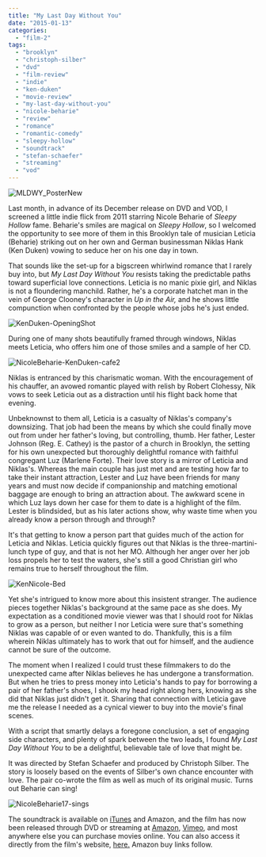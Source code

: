 ```yaml
---
title: "My Last Day Without You"
date: "2015-01-13"
categories:
  - "film-2"
tags:
  - "brooklyn"
  - "christoph-silber"
  - "dvd"
  - "film-review"
  - "indie"
  - "ken-duken"
  - "movie-review"
  - "my-last-day-without-you"
  - "nicole-beharie"
  - "review"
  - "romance"
  - "romantic-comedy"
  - "sleepy-hollow"
  - "soundtrack"
  - "stefan-schaefer"
  - "streaming"
  - "vod"
---
```


![MLDWY_PosterNew](https://d2ypg8o05lff0b.cloudfront.net/wp-content/uploads/sites/3/2015/01/MLDWY_PosterNew-341x500.jpg)

Last month, in advance of its December release on DVD and VOD, I screened a little indie flick from 2011 starring Nicole Beharie of _Sleepy Hollow_ fame. Beharie's smiles are magical on _Sleepy Hollow_, so I welcomed the opportunity to see more of them in this Brooklyn tale of musician Leticia (Beharie) striking out on her own and German businessman Niklas Hank (Ken Duken) vowing to seduce her on his one day in town.

That sounds like the set-up for a bigscreen whirlwind romance that I rarely buy into, but _My Last Day Without_ _You_ resists taking the predictable paths toward superficial love connections. Leticia is no manic pixie girl, and Niklas is not a floundering manchild. Rather, he's a corporate hatchet man in the vein of George Clooney's character in _Up in the Air,_ and he shows little compunction when confronted by the people whose jobs he's just ended.

![KenDuken-OpeningShot](https://d2ypg8o05lff0b.cloudfront.net/wp-content/uploads/sites/3/2015/01/KenDuken-OpeningShot-500x281.jpg)

During one of many shots beautifully framed through windows, Niklas meets Leticia, who offers him one of those smiles and a sample of her CD.

![NicoleBeharie-KenDuken-cafe2](https://d2ypg8o05lff0b.cloudfront.net/wp-content/uploads/sites/3/2015/01/NicoleBeharie-KenDuken-cafe2-500x281.png)

Niklas is entranced by this charismatic woman. With the encouragement of his chauffer, an avowed romantic played with relish by Robert Clohessy, Nik vows to seek Leticia out as a distraction until his flight back home that evening.

<!--more-->

Unbeknownst to them all, Leticia is a casualty of Niklas's company's downsizing. That job had been the means by which she could finally move out from under her father's loving, but controlling, thumb. Her father, Lester Johnson (Reg. E. Cathey) is the pastor of a church in Brooklyn, the setting for his own unexpected but thoroughly delightful romance with faithful congregant Luz (Marlene Forte). Their love story is a mirror of Leticia and Niklas's. Whereas the main couple has just met and are testing how far to take their instant attraction, Lester and Luz have been friends for many years and must now decide if companionship and matching emotional baggage are enough to bring an attraction about. The awkward scene in which Luz lays down her case for them to date is a highlight of the film. Lester is blindsided, but as his later actions show, why waste time when you already know a person through and through?

It's that getting to know a person part that guides much of the action for Leticia and Niklas. Leticia quickly figures out that Niklas is the three-martini-lunch type of guy, and that is not her MO. Although her anger over her job loss propels her to test the waters, she's still a good Christian girl who remains true to herself throughout the film.

![KenNicole-Bed](https://d2ypg8o05lff0b.cloudfront.net/wp-content/uploads/sites/3/2015/01/KenNicole-Bed-500x281.jpg)

Yet she's intrigued to know more about this insistent stranger. The audience pieces together Niklas's background at the same pace as she does. My expectation as a conditioned movie viewer was that I should root for Niklas to grow as a person, but neither I nor Leticia were sure that's something Niklas was capable of or even wanted to do. Thankfully, this is a film wherein Niklas ultimately has to work that out for himself, and the audience cannot be sure of the outcome.

The moment when I realized I could trust these filmmakers to do the unexpected came after Niklas believes he has undergone a transformation. But when he tries to press money into Leticia's hands to pay for borrowing a pair of her father's shoes, I shook my head right along hers, knowing as she did that Niklas just didn't get it. Sharing that connection with Leticia gave me the release I needed as a cynical viewer to buy into the movie's final scenes.

With a script that smartly delays a foregone conclusion, a set of engaging side characters, and plenty of spark between the two leads, I found _My Last Day Without You_ to be a delightful, believable tale of love that might be.

It was directed by Stefan Schaefer and produced by Christoph Silber. The story is loosely based on the events of Silber's own chance encounter with love. The pair co-wrote the film as well as much of its original music. Turns out Beharie can sing!

![NicoleBeharie17-sings](https://d2ypg8o05lff0b.cloudfront.net/wp-content/uploads/sites/3/2015/01/NicoleBeharie17-sings-500x281.jpg)

The soundtrack is available on [iTunes](https://itunes.apple.com/us/album/my-last-day-without-you-original/id736054730) and Amazon, and the film has now been released through DVD or streaming at [Amazon](http://www.amazon.com/My-Last-Day-Without-You/dp/B00NFJZXFK/ref=sr_1_1?ie=UTF8&qid=1421115945&sr=8-1&keywords=my+last+day+without+you), [Vimeo](https://vimeo.com/ondemand/mylastdaywithoutyou), and most anywhere else you can purchase movies online. You can also access it directly from the film's website, [here.](http://mylastdaywithoutyou.com/) Amazon buy links follow.
